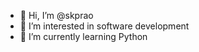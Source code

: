 - 👋 Hi, I’m @skprao
- 👀 I’m interested in software development
- 🌱 I’m currently learning Python

<!---
skprao/skprao is a ✨ special ✨ repository because its `README.md` (this file) appears on your GitHub profile.
You can click the Preview link to take a look at your changes.
--->
